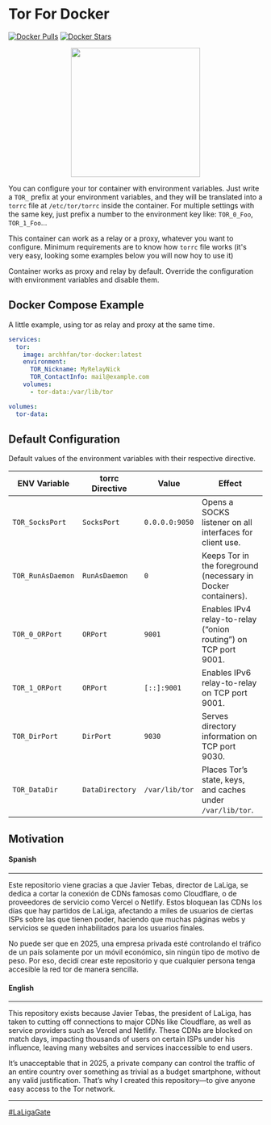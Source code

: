 # Tor For Docker

[![Docker Pulls](https://img.shields.io/docker/pulls/archhfan/tor-docker)](https://hub.docker.com/r/archhfan/tor-docker)
[![Docker Stars](https://img.shields.io/docker/stars/archhfan/tor-docker)](https://hub.docker.com/r/archhfan/tor-docker)

<div align="center">
  <img height="256" src="https://github.com/user-attachments/assets/c402eb46-c06e-4a98-a6be-7eba3d02581a">
</div>

You can configure your tor container with environment variables. Just write a `TOR_` prefix at your environment variables, and they will be translated into a `torrc` file at `/etc/tor/torrc` inside the container. For multiple settings with the same key, just prefix a number to the environment key like: `TOR_0_Foo`, `TOR_1_Foo`...

This container can work as a relay or a proxy, whatever you want to configure. Minimum requirements are to know how `torrc` file works (it's very easy, looking some examples below you will now hoy to use it)

Container works as proxy and relay by default. Override the configuration with environment variables and disable them.

## Docker Compose Example

A little example, using tor as relay and proxy at the same time.

```yaml
services:
  tor:
    image: archhfan/tor-docker:latest
    environment:
      TOR_Nickname: MyRelayNick
      TOR_ContactInfo: mail@example.com
    volumes:
      - tor-data:/var/lib/tor

volumes:
  tor-data:
```

## Default Configuration

Default values of the environment variables with their respective directive.

ENV Variable      | torrc Directive | Value          | Effect                                                          |
| ----------------- | --------------- | -------------- | --------------------------------------------------------------- |
| `TOR_SocksPort`   | `SocksPort`     | `0.0.0.0:9050` | Opens a SOCKS listener on all interfaces for client use.        |
| `TOR_RunAsDaemon` | `RunAsDaemon`   | `0`            | Keeps Tor in the foreground (necessary in Docker containers).   |
| `TOR_0_ORPort`    | `ORPort`        | `9001`         | Enables IPv4 relay-to-relay (“onion routing”) on TCP port 9001. |
| `TOR_1_ORPort`    | `ORPort`        | `[::]:9001`    | Enables IPv6 relay-to-relay on TCP port 9001.                   |
| `TOR_DirPort`     | `DirPort`       | `9030`         | Serves directory information on TCP port 9030.                  |
| `TOR_DataDir`     | `DataDirectory` | `/var/lib/tor` | Places Tor’s state, keys, and caches under `/var/lib/tor`.      |

## Motivation

#### Spanish
---
Este repositorio viene gracias a que Javier Tebas, director de LaLiga, se dedica a cortar la conexión de CDNs famosas como Cloudflare, o de proveedores de servicio como Vercel o Netlify. Estos bloquean las CDNs los días que hay partidos de LaLiga, afectando a miles de usuarios de ciertas ISPs sobre las que tienen poder, haciendo que muchas páginas webs y servicios se queden inhabilitados para los usuarios finales.

No puede ser que en 2025, una empresa privada esté controlando el tráfico de un país solamente por un móvil económico, sin ningún tipo de motivo de peso. Por eso, decidí crear este repositorio y que cualquier persona tenga accesible la red tor de manera sencilla.

#### English
--- 
This repository exists because Javier Tebas, the president of LaLiga, has taken to cutting off connections to major CDNs like Cloudflare, as well as service providers such as Vercel and Netlify. These CDNs are blocked on match days, impacting thousands of users on certain ISPs under his influence, leaving many websites and services inaccessible to end users.

It’s unacceptable that in 2025, a private company can control the traffic of an entire country over something as trivial as a budget smartphone, without any valid justification. That’s why I created this repository—to give anyone easy access to the Tor network.

---

[#LaLigaGate](https://laligagate.com/)
